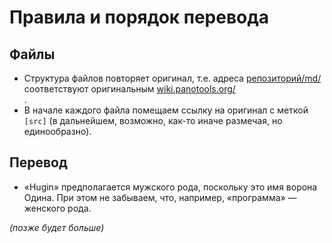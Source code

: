 # Правила и порядок перевода

## Файлы

* Структура файлов повторяет оригинал, т.е. адреса [репозиторий/md/<Article>](md/) соответствуют оригинальным [wiki.panotools.org/<Article>](https://wiki.panotools.org/).
* В начале каждого файла помещаем ссылку на оригинал с меткой `[src]` (в дальнейшем, возможно, как-то иначе размечая, но единообразно).

## Перевод

* «Hugin» предполагается мужского рода, поскольку это имя ворона Одина. При этом не забываем, что, например, «программа» — женского рода.

_(позже будет больше)_
